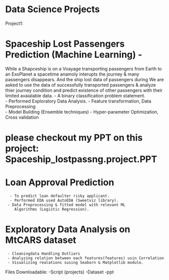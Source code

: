 # Data Science Projects

Project1: 
# Spaceship Lost Passengers Prediction (Machine Learning) -
While a Shapceship is on a Voayage transporting passengers from Earth to an ExoPlanet a spacetime anamoly interupts the journey & many passengers disappears. And the ship lost data of passengers during We are asked to use the data of successfully transported passengers & analyze thier journey condition and predict existence of other passengers with their limited avaialable data. 
     - A binary classification problem statement.   
     - Performed Exploratory Data Analysis. 
     - Feature transformation, Data Preprocessing     
     - Model Building (Ensemble techniques)
     - Hyper-parameter Optimization, Cross validation
# please checkout my PPT on this project: Spaceship_lostpassng.project.PPT 


# Loan Approval Prediction  
      - To predict loan defaulter risky applicant. 
      - Performed EDA used AutoEDA (Sweetviz library).
     - Data Preprocessing & fitted model with relevant ML 
        Algorithms (Logistic Regression).

# Exploratory Data Analysis on MtCARS dataset
     - Cleaningdata Handling Outliers
     - Analyzing relation between each features(features) usin Correlation 
     - Visualizing realations susing Seaborn & Matplotlib module.

        
Files Downloadable:
-Script (projects)
-Dataset
-ppt
      
